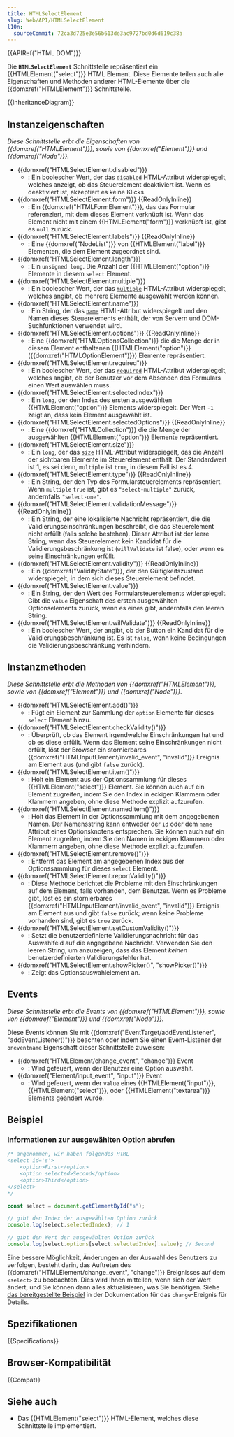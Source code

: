 ```yaml
---
title: HTMLSelectElement
slug: Web/API/HTMLSelectElement
l10n:
  sourceCommit: 72ca3d725e3e56b613de3ac9727bd0d6d619c38a
---
```


{{APIRef("HTML DOM")}}

Die **`HTMLSelectElement`** Schnittstelle repräsentiert ein {{HTMLElement("select")}} HTML Element. Diese Elemente teilen auch alle Eigenschaften und Methoden anderer HTML-Elemente über die {{domxref("HTMLElement")}} Schnittstelle.

{{InheritanceDiagram}}

## Instanzeigenschaften

_Diese Schnittstelle erbt die Eigenschaften von {{domxref("HTMLElement")}}, sowie von {{domxref("Element")}} und {{domxref("Node")}}._

- {{domxref("HTMLSelectElement.disabled")}}
  - : Ein boolescher Wert, der das [`disabled`](/de/docs/Web/HTML/Element/select#disabled) HTML-Attribut widerspiegelt, welches anzeigt, ob das Steuerelement deaktiviert ist. Wenn es deaktiviert ist, akzeptiert es keine Klicks.
- {{domxref("HTMLSelectElement.form")}} {{ReadOnlyInline}}
  - : Ein {{domxref("HTMLFormElement")}}, das das Formular referenziert, mit dem dieses Element verknüpft ist. Wenn das Element nicht mit einem {{HTMLElement("form")}} verknüpft ist, gibt es `null` zurück.
- {{domxref("HTMLSelectElement.labels")}} {{ReadOnlyInline}}
  - : Eine {{domxref("NodeList")}} von {{HTMLElement("label")}} Elementen, die dem Element zugeordnet sind.
- {{domxref("HTMLSelectElement.length")}}
  - : Ein `unsigned long`. Die Anzahl der {{HTMLElement("option")}} Elemente in diesem `select` Element.
- {{domxref("HTMLSelectElement.multiple")}}
  - : Ein boolescher Wert, der das [`multiple`](/de/docs/Web/HTML/Element/select#multiple) HTML-Attribut widerspiegelt, welches angibt, ob mehrere Elemente ausgewählt werden können.
- {{domxref("HTMLSelectElement.name")}}
  - : Ein String, der das [`name`](/de/docs/Web/HTML/Element/select#name) HTML-Attribut widerspiegelt und den Namen dieses Steuerelements enthält, der von Servern und DOM-Suchfunktionen verwendet wird.
- {{domxref("HTMLSelectElement.options")}} {{ReadOnlyInline}}
  - : Eine {{domxref("HTMLOptionsCollection")}} die die Menge der in diesem Element enthaltenen {{HTMLElement("option")}} ({{domxref("HTMLOptionElement")}}) Elemente repräsentiert.
- {{domxref("HTMLSelectElement.required")}}
  - : Ein boolescher Wert, der das [`required`](/de/docs/Web/HTML/Element/select#required) HTML-Attribut widerspiegelt, welches angibt, ob der Benutzer vor dem Absenden des Formulars einen Wert auswählen muss.
- {{domxref("HTMLSelectElement.selectedIndex")}}
  - : Ein `long`, der den Index des ersten ausgewählten {{HTMLElement("option")}} Elements widerspiegelt. Der Wert `-1` zeigt an, dass kein Element ausgewählt ist.
- {{domxref("HTMLSelectElement.selectedOptions")}} {{ReadOnlyInline}}
  - : Eine {{domxref("HTMLCollection")}} die die Menge der ausgewählten {{HTMLElement("option")}} Elemente repräsentiert.
- {{domxref("HTMLSelectElement.size")}}
  - : Ein `long`, der das [`size`](/de/docs/Web/HTML/Element/select#size) HTML-Attribut widerspiegelt, das die Anzahl der sichtbaren Elemente im Steuerelement enthält. Der Standardwert ist 1, es sei denn, `multiple` ist `true`, in diesem Fall ist es 4.
- {{domxref("HTMLSelectElement.type")}} {{ReadOnlyInline}}
  - : Ein String, der den Typ des Formularsteuerelements repräsentiert. Wenn `multiple` `true` ist, gibt es `"select-multiple"` zurück, andernfalls `"select-one"`.
- {{domxref("HTMLSelectElement.validationMessage")}} {{ReadOnlyInline}}
  - : Ein String, der eine lokalisierte Nachricht repräsentiert, die die Validierungseinschränkungen beschreibt, die das Steuerelement nicht erfüllt (falls solche bestehen). Dieser Attribut ist der leere String, wenn das Steuerelement kein Kandidat für die Validierungsbeschränkung ist (`willValidate` ist false), oder wenn es seine Einschränkungen erfüllt.
- {{domxref("HTMLSelectElement.validity")}} {{ReadOnlyInline}}
  - : Ein {{domxref("ValidityState")}}, der den Gültigkeitszustand widerspiegelt, in dem sich dieses Steuerelement befindet.
- {{domxref("HTMLSelectElement.value")}}
  - : Ein String, der den Wert des Formularsteuerelements widerspiegelt. Gibt die `value` Eigenschaft des ersten ausgewählten Optionselements zurück, wenn es eines gibt, andernfalls den leeren String.
- {{domxref("HTMLSelectElement.willValidate")}} {{ReadOnlyInline}}
  - : Ein boolescher Wert, der angibt, ob der Button ein Kandidat für die Validierungsbeschränkung ist. Es ist `false`, wenn keine Bedingungen die Validierungsbeschränkung verhindern.

## Instanzmethoden

_Diese Schnittstelle erbt die Methoden von {{domxref("HTMLElement")}}, sowie von {{domxref("Element")}} und {{domxref("Node")}}._

- {{domxref("HTMLSelectElement.add()")}}
  - : Fügt ein Element zur Sammlung der `option` Elemente für dieses `select` Element hinzu.
- {{domxref("HTMLSelectElement.checkValidity()")}}
  - : Überprüft, ob das Element irgendwelche Einschränkungen hat und ob es diese erfüllt. Wenn das Element seine Einschränkungen nicht erfüllt, löst der Browser ein stornierbares {{domxref("HTMLInputElement/invalid_event", "invalid")}} Ereignis am Element aus (und gibt `false` zurück).
- {{domxref("HTMLSelectElement.item()")}}
  - : Holt ein Element aus der Optionssammlung für dieses {{HTMLElement("select")}} Element. Sie können auch auf ein Element zugreifen, indem Sie den Index in eckigen Klammern oder Klammern angeben, ohne diese Methode explizit aufzurufen.
- {{domxref("HTMLSelectElement.namedItem()")}}
  - : Holt das Element in der Optionssammlung mit dem angegebenen Namen. Der Namensstring kann entweder der `id` oder dem `name` Attribut eines Optionsknotens entsprechen. Sie können auch auf ein Element zugreifen, indem Sie den Namen in eckigen Klammern oder Klammern angeben, ohne diese Methode explizit aufzurufen.
- {{domxref("HTMLSelectElement.remove()")}}
  - : Entfernt das Element am angegebenen Index aus der Optionssammlung für dieses `select` Element.
- {{domxref("HTMLSelectElement.reportValidity()")}}
  - : Diese Methode berichtet die Probleme mit den Einschränkungen auf dem Element, falls vorhanden, dem Benutzer. Wenn es Probleme gibt, löst es ein stornierbares {{domxref("HTMLInputElement/invalid_event", "invalid")}} Ereignis am Element aus und gibt `false` zurück; wenn keine Probleme vorhanden sind, gibt es `true` zurück.
- {{domxref("HTMLSelectElement.setCustomValidity()")}}
  - : Setzt die benutzerdefinierte Validierungsnachricht für das Auswahlfeld auf die angegebene Nachricht. Verwenden Sie den leeren String, um anzuzeigen, dass das Element _keinen_ benutzerdefinierten Validierungsfehler hat.
- {{domxref("HTMLSelectElement.showPicker()", "showPicker()")}}
  - : Zeigt das Optionsauswahlelement an.

## Events

_Diese Schnittstelle erbt die Events von {{domxref("HTMLElement")}}, sowie von {{domxref("Element")}} und {{domxref("Node")}}._

Diese Events können Sie mit {{domxref("EventTarget/addEventListener", "addEventListener()")}} beachten oder indem Sie einen Event-Listener der `oneventname` Eigenschaft dieser Schnittstelle zuweisen:

- {{domxref("HTMLElement/change_event", "change")}} Event
  - : Wird gefeuert, wenn der Benutzer eine Option auswählt.
- {{domxref("Element/input_event", "input")}} Event
  - : Wird gefeuert, wenn der `value` eines {{HTMLElement("input")}}, {{HTMLElement("select")}}, oder {{HTMLElement("textarea")}} Elements geändert wurde.

## Beispiel

### Informationen zur ausgewählten Option abrufen

```js
/* angenommen, wir haben folgendes HTML
<select id='s'>
    <option>First</option>
    <option selected>Second</option>
    <option>Third</option>
</select>
*/

const select = document.getElementById("s");

// gibt den Index der ausgewählten Option zurück
console.log(select.selectedIndex); // 1

// gibt den Wert der ausgewählten Option zurück
console.log(select.options[select.selectedIndex].value); // Second
```

Eine bessere Möglichkeit, Änderungen an der Auswahl des Benutzers zu verfolgen, besteht darin, das Auftreten des {{domxref("HTMLElement/change_event", "change")}} Ereignisses auf dem `<select>` zu beobachten. Dies wird Ihnen mitteilen, wenn sich der Wert ändert, und Sie können dann alles aktualisieren, was Sie benötigen. Siehe [das bereitgestellte Beispiel](/de/docs/Web/API/HTMLElement/change_event#select_element) in der Dokumentation für das `change`-Ereignis für Details.

## Spezifikationen

{{Specifications}}

## Browser-Kompatibilität

{{Compat}}

## Siehe auch

- Das {{HTMLElement("select")}} HTML-Element, welches diese Schnittstelle implementiert.
